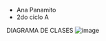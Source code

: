 - Ana Panamito
- 2do ciclo A

DIAGRAMA DE CLASES 
![image](https://github.com/user-attachments/assets/33e04563-758c-41ae-978a-7d369295c98a)
